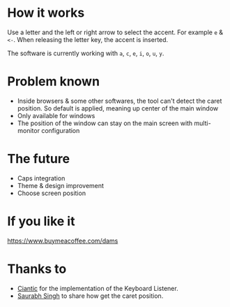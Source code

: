 # How it works
Use a letter and the left or right arrow to select the accent. For example `e` & `<-`. When releasing the letter key, the accent is inserted.

The software is currently working with `a`, `c`, `e`, `i`, `o`, `u`, `y`.

# Problem known
- Inside browsers & some other softwares, the tool can't detect the caret position. So default is applied, meaning up center of the main window
- Only available for windows
- The position of the window can stay on the main screen with multi-monitor configuration

# The future
- Caps integration
- Theme & design improvement
- Choose screen position

# If you like it
https://www.buymeacoffee.com/dams

# Thanks to
- [Ciantic](https://gist.github.com/Ciantic/471698) for the implementation of the Keyboard Listener.
- [Saurabh Singh](https://www.codeproject.com/Articles/34520/Getting-Caret-Position-Inside-Any-Application) to share how get the caret position.